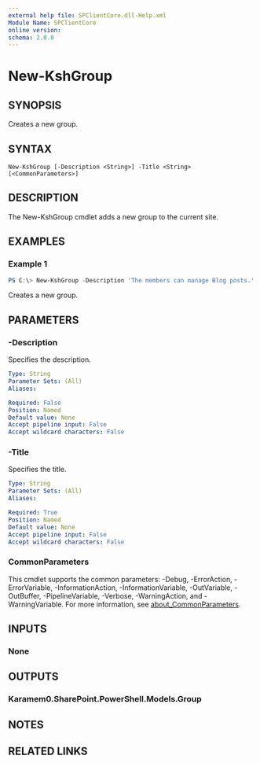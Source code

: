 ```yaml
---
external help file: SPClientCore.dll-Help.xml
Module Name: SPClientCore
online version:
schema: 2.0.0
---
```


# New-KshGroup

## SYNOPSIS
Creates a new group.

## SYNTAX

```
New-KshGroup [-Description <String>] -Title <String> [<CommonParameters>]
```

## DESCRIPTION
The New-KshGroup cmdlet adds a new group to the current site.

## EXAMPLES

### Example 1
```powershell
PS C:\> New-KshGroup -Description 'The members can manage Blog posts.' -Title 'Blog Owners'
```

Creates a new group.

## PARAMETERS

### -Description
Specifies the description.

```yaml
Type: String
Parameter Sets: (All)
Aliases:

Required: False
Position: Named
Default value: None
Accept pipeline input: False
Accept wildcard characters: False
```

### -Title
Specifies the title.

```yaml
Type: String
Parameter Sets: (All)
Aliases:

Required: True
Position: Named
Default value: None
Accept pipeline input: False
Accept wildcard characters: False
```

### CommonParameters
This cmdlet supports the common parameters: -Debug, -ErrorAction, -ErrorVariable, -InformationAction, -InformationVariable, -OutVariable, -OutBuffer, -PipelineVariable, -Verbose, -WarningAction, and -WarningVariable. For more information, see [about_CommonParameters](http://go.microsoft.com/fwlink/?LinkID=113216).

## INPUTS

### None

## OUTPUTS

### Karamem0.SharePoint.PowerShell.Models.Group

## NOTES

## RELATED LINKS
